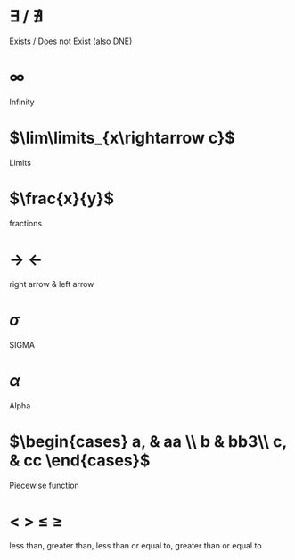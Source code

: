 # $\exists$ / $\nexists$
Exists / Does not Exist (also DNE)
# $\infty$
Infinity
# $\lim\limits_{x\rightarrow c}$
Limits
# $\frac{x}{y}$
fractions
# $\rightarrow$ $\leftarrow$
right arrow & left arrow
# $\sigma$
SIGMA
# $\alpha$
Alpha
# $\begin{cases} a, & aa \\ b & bb3\\ c, & cc \end{cases}$
Piecewise function
# < > $\leq$ $\geq$ 
less than, greater than, less than or equal to, greater than or equal to